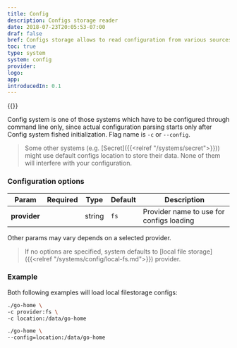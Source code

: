 ```yaml
---
title: Config
description: Configs storage reader
date: 2018-07-23T20:05:53-07:00
draf: false
bref: Configs storage allows to read configuration from various sources
toc: true
type: system
system: config
provider:
logo:
app:
introducedIn: 0.1
---
```

{{<provider>}}

Config system is one of those systems which have to be configured through command line only, since actual configuration parsing starts only after Config system fished initialization. Flag name is `-c` or `--config`.

> Some other systems (e.g. [Secret]({{<relref "/systems/secret">}})) might use default configs location to store their data. None of them will interfere with your configuration.

### Configuration options

| Param | Required | Type | Default | Description |
|-------|----------|------|---------|-------------|
| **provider** || string |`fs`| Provider name to use for configs loading |

Other params may vary depends on a selected provider.

> If no options are specified, system defaults to [local file storage]({{<relref "/systems/config/local-fs.md">}}) provider.

### Example

Both following examples will load local filestorage configs:

```bash
./go-home \
-c provider:fs \
-c location:/data/go-home
```

```bash
./go-home \
--config=location:/data/go-home
```